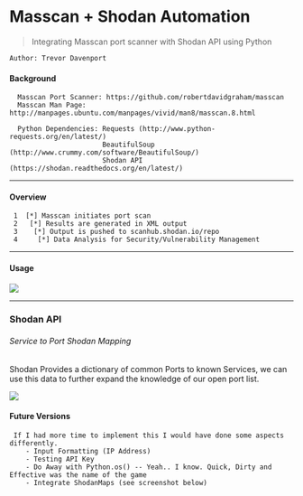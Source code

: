 Masscan + Shodan Automation
===========================
> Integrating Masscan port scanner with Shodan API using Python

```
Author: Trevor Davenport
```

#### Background ####
```
  Masscan Port Scanner: https://github.com/robertdavidgraham/masscan
  Masscan Man Page:     http://manpages.ubuntu.com/manpages/vivid/man8/masscan.8.html
  
  Python Dependencies: Requests (http://www.python-requests.org/en/latest/)
                       BeautifulSoup (http://www.crummy.com/software/BeautifulSoup/)
                       Shodan API (https://shodan.readthedocs.org/en/latest/)
```
___

#### Overview ####
```
 1  [*] Masscan initiates port scan
 2   [*] Results are generated in XML output
 3    [*] Output is pushed to scanhub.shodan.io/repo
 4     [*] Data Analysis for Security/Vulnerability Management
```
___

#### Usage ####

![](http://i.imgur.com/cFcey2H.png)

___

### Shodan API ###
###### Service to Port Shodan Mapping ######
  Shodan Provides a dictionary of common Ports to known Services, we can use this data to further expand the knowledge of our open port list.

![](http://i.imgur.com/WFUZstr.png)


#### Future Versions ####
```
 If I had more time to implement this I would have done some aspects differently.
    - Input Formatting (IP Address)
    - Testing API Key
    - Do Away with Python.os() -- Yeah.. I know. Quick, Dirty and Effective was the name of the game
    - Integrate ShodanMaps (see screenshot below)
```

